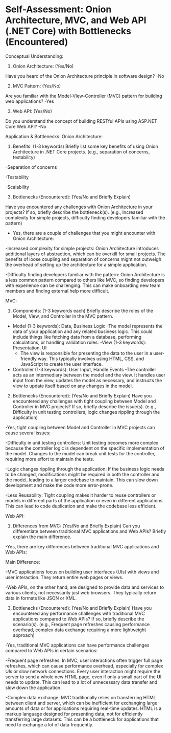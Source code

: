 # Self-Assessment: Onion Architecture, MVC, and Web API (.NET Core) with Bottlenecks (Encountered)
Conceptual Understanding:

1. Onion Architecture: (Yes/No) 
 
Have you heard of the Onion Architecture principle in software design? -No

2. MVC Pattern: (Yes/No) 
 
Are you familiar with the Model-View-Controller (MVC) pattern for building web applications? -Yes

3. Web API: (Yes/No) 
 
Do you understand the concept of building RESTful APIs using ASP.NET Core Web API? -No

Application & Bottlenecks:
Onion Architecture:
1. Benefits: (1-3 keywords) 
Briefly list some key benefits of using Onion Architecture in .NET Core projects. (e.g., separation of concerns, testability)

-Separation of concerns

-Testability

-Scalability
 
3. Bottlenecks (Encountered): (Yes/No and Briefly Explain)
 
Have you encountered any challenges with Onion Architecture in your projects? If so, briefly describe the bottleneck(s). (e.g., Increased complexity for simple projects, difficulty finding developers familiar with the pattern)

- Yes, there are a couple of challenges that you might encounter with Onion Architecture:
  
-Increased complexity for simple projects: Onion Architecture introduces additional layers of abstraction, which can be overkill for small projects.  The benefits of loose coupling and separation of concerns might not outweigh the overhead of setting up the architecture for a simple application.

-Difficulty finding developers familiar with the pattern: Onion Architecture is a less common pattern compared to others like MVC, so finding developers with experience can be challenging. This can make onboarding new team members and finding external help more difficult.

MVC:
1. Components: (1-3 keywords each)
Briefly describe the roles of the Model, View, and Controller in the MVC pattern.
 - Model (1-3 keywords): Data, Business Logic
   -The model represents the data of your application and any related business logic. This could include things like fetching data from a database, performing calculations, or handling validation rules.
-View (1-3 keywords): Presentation, UI
   - The view is responsible for presenting the data to the user in a user-friendly way. This typically involves using HTML, CSS, and JavaScript to create the user interface.
- Controller (1-3 keywords): User Input, Handle Events
   -The controller acts as an intermediary between the model and the view. It handles user input from the view, updates the model as necessary, and instructs the view to update itself based on any changes in the model.
 
2. Bottlenecks (Encountered): (Yes/No and Briefly Explain) 
Have you encountered any challenges with tight coupling between Model and Controller in MVC projects? If so, briefly describe the issue(s). (e.g., Difficulty in unit testing controllers, logic changes rippling through the application)

-Yes, tight coupling between Model and Controller in MVC projects can cause several issues:

-Difficulty in unit testing controllers: Unit testing becomes more complex because the controller logic is dependent on the specific implementation of the model. Changes to the model can break unit tests for the controller, requiring more effort to maintain the tests.
    
-Logic changes rippling through the application: If the business logic needs to be changed, modifications might be required in both the controller and the model, leading to a larger codebase to maintain. This can slow down development and make the code more error-prone.

-Less Reusability: Tight coupling makes it harder to reuse controllers or models in different parts of the application or even in different applications. This can lead to code duplication and make the codebase less efficient.

Web API:
1. Differences from MVC: (Yes/No and Briefly Explain)
Can you differentiate between traditional MVC applications and Web APIs? Briefly explain the main difference.

-Yes, there are key differences between traditional MVC applications and Web APIs:

Main Difference:

-MVC applications focus on building user interfaces (UIs) with views and user interaction. They return entire web pages or views.

-Web APIs, on the other hand, are designed to provide data and services to various clients, not necessarily just web browsers. They typically return data in formats like JSON or XML.
  
3. Bottlenecks (Encountered): (Yes/No and Briefly Explain)
Have you encountered any performance challenges with traditional MVC applications compared to Web APIs? If so, briefly describe the scenario(s). (e.g., Frequent page refreshes causing performance overhead, complex data exchange requiring a more lightweight approach)

-Yes, traditional MVC applications can have performance challenges compared to Web APIs in certain scenarios:

-Frequent page refreshes: In MVC, user interactions often trigger full page refreshes, which can cause performance overhead, especially for complex UIs or slow network connections.  Every user interaction  might require the server to send a whole new HTML page, even if only a small part of the UI needs to update. This can lead to a lot of unnecessary data transfer and slow down the application.

-Complex data exchange: MVC traditionally relies on transferring HTML between client and server, which can be inefficient for exchanging large amounts of data or for applications requiring real-time updates.  HTML is a markup language designed for presenting data, not for efficiently transferring large datasets.  This can be a bottleneck for applications that need to exchange a lot of data frequently.
